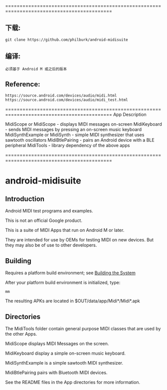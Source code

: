 ===========================================================================================
## 下载: 
	git clone https://github.com/philburk/android-midisuite

## 编译:
	必须基于 Android M 或之后的版本

## Reference:
	https://source.android.com/devices/audio/midi.html
	https://source.android.com/devices/audio/midi_test.html

===========================================================================================
App	Description

MidiScope or MidiScope			-	displays MIDI messages on-screen
MidiKeyboard					-	sends MIDI messages by pressing an on-screen music keyboard
MidiSynthExample or MidiSynth	-	simple MIDI synthesizer that uses sawtooth oscillators
MidiBtlePairing					-	pairs an Android device with a BLE peripheral
MidiTools						-	library dependency of the above apps

===========================================================================================
# android-midisuite

## Introduction

Android MIDI test programs and examples.

This is not an official Google product.

This is a suite of MIDI Apps that run on Android M or later.

They are intended for use by OEMs for testing MIDI
on new devices. But they may also be of use to
other developers.

## Building

Requires a platform build environment; see
[Building the System](https://source.android.com/source/building.html)

After your platform build environment is initialized, type:

```
mm
```

The resulting APKs are located in $OUT/data/app/Midi\*/Midi\*.apk

## Directories

The MidiTools folder contain general purpose MIDI classes
that are used by the other Apps.

MidiScope displays MIDI Messages on the screen.

MidiKeyboard display a simple on-screen music keyboard.

MidiSynthExample is a simple sawtooth MIDI synthesizer.

MidiBtlePairing pairs with Bluetooth MIDI devices.

See the README files in the App directories for more information.
